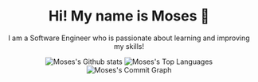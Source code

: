 <h1 align='center'>
Hi! My name is Moses 👋
</h1>
<p align='center'>
  I am a Software Engineer who is passionate about learning and improving my skills!
</p>

<!-- Github Stats  -->



<p align="center"> 
   <img  src="https://github-readme-stats.vercel.app/api?username=moses369&count_private=true&show_icons=true&include_all_commits=true&bg_color=00000000&hide_border=true" alt="Moses's Github stats" />
  <img  src="https://github-readme-stats.vercel.app/api/top-langs/?username=moses369&layout=compact&bg_color=00000000&hide_border=true" alt="Moses's Top Languages" />
  <img  src="https://github-readme-activity-graph.cyclic.app/graph?username=moses369&bg_color=00000000&theme=tokyo-night" alt="Moses's Commit Graph" />
</p>
<!--
**moses369/moses369** is a ✨ _special_ ✨ repository because its `README.md` (this file) appears on your GitHub profile.

Here are some ideas to get you started:

- 🔭 I’m currently working on ...
- 🌱 I’m currently learning ...
- 👯 I’m looking to collaborate on ...
- 🤔 I’m looking for help with ...
- 💬 Ask me about ...
- 📫 How to reach me: ...
- 😄 Pronouns: ...
- ⚡ Fun fact: ...
-->
